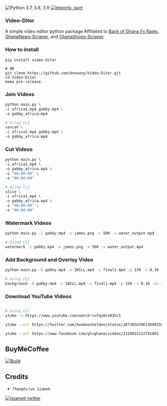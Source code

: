 ![Python 3.7, 3.8, 3.9](https://img.shields.io/badge/Python-3.7%2C%203.8%2C%203.9-3776ab.svg?maxAge=2592000)
[![Imports: isort](https://img.shields.io/badge/%20imports-isort-%231674b1?style=flat&labelColor=ef8336)](https://pycqa.github.io/isort/)

### Video-Ditor
  A simple video editor python package
  Affiliated to [Bank of Ghana Fx Rates](https://pypi.org/project/bank-of-ghana-fx-rates/),
  [GhanaNews-Scraper](https://pypi.org/project/ghananews-scraper/), and
  [GhanaShops-Scraper](https://pypi.org/project/ghanashops-scraper/)

### How to install
```shell
pip install video-ditor

# OR
git clone https://github.com/donwany/Video-Ditor.git
cd Video-Ditor
make pre-release
```

### Join Videos
```bash
python main.py \
-c africa1.mp4 gabby.mp4 \ 
-o gabby_africa.mp4

# Using CLI
concat \
-c africa1.mp4 gabby.mp4 \ 
-o gabby_africa.mp4
```

### Cut Videos
```bash
python main.py \
-i africa1.mp4 \
-o gabby_africa.mp4 \
-s "00:00:00" \
-e "00:00:00"

# Using CLI
slice \
-i africa1.mp4 \
-o gabby_africa.mp4 \
-s "00:00:00" \
-e "00:00:00"
```

### Watermark Videos
```bash
python main.py -i gabby.mp4 -w james.png -x 500 -o water_output.mp4

# Using CLI
watermark -i gabby.mp4 -w james.png -x 500 -o water_output.mp4
```
### Add Background and Overlay Video
```bash
python main.py -b gabby.mp4 -o IWILL.mp4 -x final1.mp4 -p 150 -v 0.10 -bv 1.0

# Using CLI
background -b gabby.mp4 -o IWILL.mp4 -x final1.mp4 -p 150 -v 0.10 -bv 1.0
```

### Download YouTube Videos
```bash

# Using CLI
ytube -u https://www.youtube.com/watch?v=fqi8cvN1hrI

ytube --url https://twitter.com/kwadwosheldon/status/1673856306136981504

ytube --url https://www.facebook.com/gtvghana/videos/1219922122741862
```

BuyMeCoffee
-----------
[![Build](https://www.buymeacoffee.com/assets/img/custom_images/yellow_img.png)](https://www.buymeacoffee.com/theodondrew)

Credits
-------
-  `Theophilus Siameh`
<div>
    <a href="https://twitter.com/tsiameh"><img src="https://img.shields.io/twitter/follow/tsiameh?color=blue&logo=twitter&style=flat" alt="tsiameh twitter"></a>
</div>